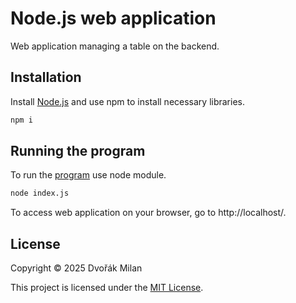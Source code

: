 # Node.js web application

Web application managing a table on the backend.

## Installation

Install [Node.js](https://nodejs.org/) and use npm to install necessary libraries.

```bash
npm i
```

## Running the program
To run the [program](./index.js) use node module.

```bash
node index.js
```
To access web application on your browser, go to http://localhost/.

## License

Copyright © 2025 Dvořák Milan

This project is licensed under the [MIT License](https://choosealicense.com/licenses/mit/).